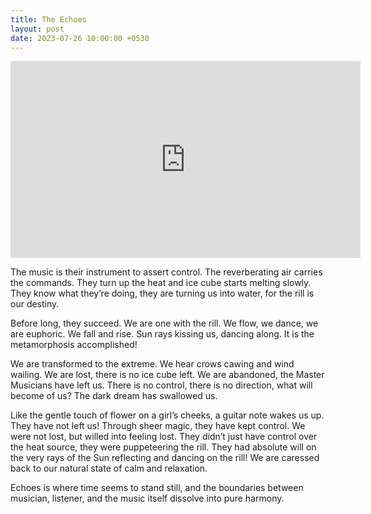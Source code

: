 ```yaml
---
title: The Echoes
layout: post
date: 2023-07-26 10:00:00 +0530
---
```


<iframe width="560" height="315" src="https://www.youtube.com/embed/53N99Nim6WE" title="YouTube video player" frameborder="0" allow="accelerometer; autoplay; clipboard-write; encrypted-media; gyroscope; picture-in-picture; web-share" allowfullscreen></iframe>

The music is their instrument to assert control. The reverberating air carries the commands. They turn up the heat and ice cube starts melting slowly. They know what they’re doing, they are turning us into water, for the rill is our destiny.

Before long, they succeed. We are one with the rill. We flow, we dance, we are euphoric. We fall and rise. Sun rays kissing us, dancing along. It is the metamorphosis accomplished!

We are transformed to the extreme. We hear crows cawing and wind wailing. We are lost, there is no ice cube left. We are abandoned, the Master Musicians have left us. There is no control, there is no direction, what will become of us? The dark dream has swallowed us.

Like the gentle touch of flower on a girl’s cheeks, a guitar note wakes us up. They have not left us! Through sheer magic, they have kept control. We were not lost, but willed into feeling lost. They didn’t just have control over the heat source, they were puppeteering the rill. They had absolute will on the very rays of the Sun reflecting and dancing on the rill! We are caressed back to our natural state of calm and relaxation.

Echoes is where time seems to stand still, and the boundaries between musician, listener, and the music itself dissolve into pure harmony.
